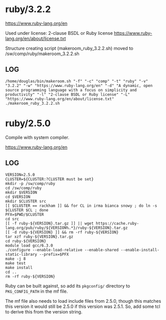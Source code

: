 ruby/3.2.2
========================

<https://www.ruby-lang.org/en>

Used under license:
2-clause BSDL or Ruby license
<https://www.ruby-lang.org/en/about/license.txt>

Structure creating script (makeroom_ruby_3.2.2.sh) moved to /sw/comp/ruby/makeroom_3.2.2.sh

LOG
---

    /home/douglas/bin/makeroom.sh "-f" "-c" "comp" "-t" "ruby" "-v" "3.2.2" "-w" "https://www.ruby-lang.org/en" "-d" "A dynamic, open source programming language with a focus on simplicity and productivity" "-l" "2-clause BSDL or Ruby license" "-L" "https://www.ruby-lang.org/en/about/license.txt"
    ./makeroom_ruby_3.2.2.sh
ruby/2.5.0
==========

Compile with system compiler.

<https://www.ruby-lang.org/en>

LOG
---

    VERSION=2.5.0
    CLUSTER=${CLUSTER:?CLUSTER must be set}
    mkdir -p /sw/comp/ruby
    cd /sw/comp/ruby
    mkdir $VERSION
    cd $VERSION
    mkdir $CLUSTER src
    [[ $CLUSTER == rackham ]] && for CL in irma bianca snowy ; do ln -s $CLUSTER $CL ; done
    PFX=$PWD/$CLUSTER
    cd src
    [[ -f ruby-${VERSION}.tar.gz ]] || wget https://cache.ruby-lang.org/pub/ruby/${VERSION%.*}/ruby-${VERSION}.tar.gz
    [[ -d ruby-${VERSION} ]] && rm -rf ruby-${VERSION}
    tar xzf ruby-${VERSION}.tar.gz
    cd ruby-${VERSION}
    module load gcc/6.3.0
    ./configure --enable-load-relative --enable-shared --enable-install-static-library --prefix=$PFX
    make -j 8
    make test
    make install
    cd ..
    rm -rf ruby-${VERSION}

Ruby can be built against, so add its `pkgconfig/` directory to
`PKG_CONFIG_PATH` in the mf file.

The mf file also needs to load include files from 2.5.0, though this matches
this version it would still be 2.5.0 if this version was 2.5.1.  So, add some
tcl to derive this from the version string.

